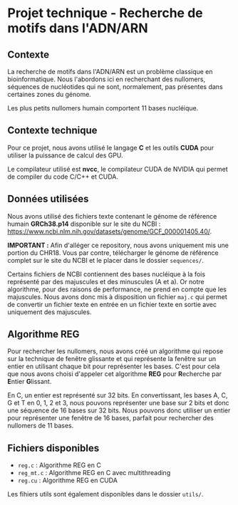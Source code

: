 # Projet technique - Recherche de motifs dans l'ADN/ARN

## Contexte

La recherche de motifs dans l'ADN/ARN est un problème classique en bioinformatique. Nous l'abordons ici en recherchant des nullomers, séquences de nucléotides qui ne sont, normalement, pas présentes dans certaines zones du génome.

Les plus petits nullomers humain comportent 11 bases nucléique.

## Contexte technique

Pour ce projet, nous avons utilisé le langage **C** et les outils **CUDA** pour utiliser la puissance de calcul des GPU.

Le compilateur utilisé est **nvcc**, le compilateur CUDA de NVIDIA qui permet de compiler du code C/C++ et CUDA.

## Données utilisées

Nous avons utilisé des fichiers texte contenant le génome de référence humain **GRCh38.p14** disponible sur le site du NCBI : https://www.ncbi.nlm.nih.gov/datasets/genome/GCF_000001405.40/.

**IMPORTANT :** Afin d'alléger ce repository, nous avons uniquement mis une portion du CHR18. Vous par contre, télécharger le génome de référence complet sur le site du NCBI et le placer dans le dossier `sequences/`.

Certains fichiers de NCBI contiennent des bases nucléique à la fois représenté par des majuscules et des minuscules (A et a).
Or notre algorithme, pour des raisons de performance, ne prend en compte que les majuscules. Nous avons donc mis à disposition un fichier `maj.c` qui permet de convertir un fichier texte en entrée en un fichier texte en sortie avec uniquement des majuscules. 

## Algorithme REG

Pour rechercher les nullomers, nous avons créé un algorithme qui repose sur la technique de fenêtre glissante et qui représente la fenêtre sur un entier en utilisant chaque bit pour représenter les bases. C'est pour cela que nous avons choisi d'appeler cet algorithme **REG** pour **R**echerche par **E**ntier **G**lissant.

En C, un entier est représenté sur 32 bits. En convertissant, les bases A, C, G et T en 0, 1, 2 et 3, nous pouvons représenter une base sur 2 bits et donc une séquence de 16 bases sur 32 bits. Nous pouvons donc utiliser un entier pour représenter une fenêtre de 16 bases, parfait pour rechercher des nullomers de 11 bases.


## Fichiers disponibles

- `reg.c` : Algorithme REG en C
- `reg_mt.c` : Algorithme REG en C avec multithreading
- `reg.cu` : Algorithme REG en CUDA

Les fihiers utils sont également disponibles dans le dossier `utils/`. 
